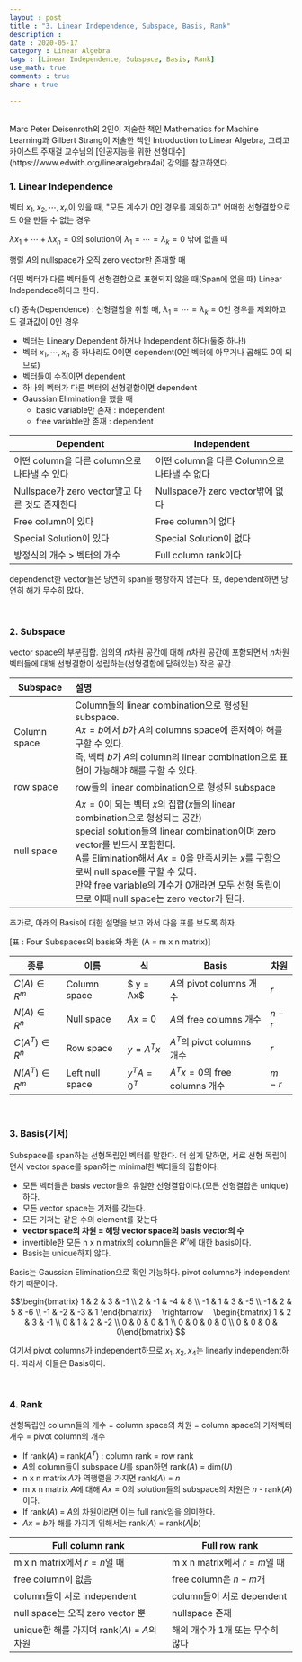 ```yaml
---
layout : post
title : "3. Linear Independence, Subspace, Basis, Rank"
description :
date : 2020-05-17
category : Linear Algebra
tags : [Linear Independence, Subspace, Basis, Rank]
use_math: true
comments : true
share : true

---
```


<br/>
Marc Peter Deisenroth외 2인이 저술한 책인 Mathematics for Machine Learning과 Gilbert Strang이 저술한 책인 Introduction to Linear Algebra, 그리고 카이스트 주재걸 교수님의 [인공지능을 위한 선형대수](https://www.edwith.org/linearalgebra4ai) 강의를 참고하였다.

<br/>

### 1. Linear Independence

벡터 $x_1, x_2, \cdots, x_n$이 있을 때, "모든 계수가 0인 경우를 제외하고" 어떠한 선형결합으로도 0을 만들 수 없는 경우

$\lambda x_1 + \cdots + \lambda x_n = 0$의 solution이 $\lambda_1 = \cdots = \lambda_k = 0$ 밖에 없을 때

행렬 $A$의 nullspace가 오직 zero vector만 존재할 때

어떤 벡터가 다른 벡터들의 선형결합으로 표현되지 않을 때(Span에 없을 때) Linear Independece하다고 한다.

cf) 종속(Dependence) : 선형결합을 취할 때, $\lambda_1 = \cdots = \lambda_k = 0$인 경우를 제외하고도 결과값이 0인 경우

- 벡터는 Lineary Dependent 하거나 Independent 하다(둘중 하나!)
- 벡터 $x_1, \cdots, x_n$ 중 하나라도 0이면 dependent(0인 벡터에 아무거나 곱해도 0이 되므로)
- 벡터들이 수직이면 dependent
- 하나의 벡터가 다른 벡터의 선형결합이면 dependent
- Gaussian Elimination을 했을 때
  - basic variable만 존재 : independent
  - free variable만 존재 : dependent

| Dependent                                      | Independent                                  |
| ---------------------------------------------- | -------------------------------------------- |
| 어떤 column을 다른 column으로 나타낼 수 있다   | 어떤 column을 다른 Column으로 나타낼 수 없다 |
| Nullspace가 zero vector말고 다른 것도 존재한다 | Nullspace가 zero vector밖에 없다             |
| Free column이 있다                             | Free column이 없다                           |
| Special Solution이 있다                        | Special Solution이 없다                      |
| 방정식의 개수 > 벡터의 개수                    | Full column rank이다                         |

dependenct한 vector들은 당연히 span을 팽창하지 않는다. 또, dependent하면 당연히 해가 무수히 많다.

<br/>

### 2. Subspace

vector space의 부분집합. 임의의 $n$차원 공간에 대해 $n$차원 공간에 포함되면서 $n$차원 벡터들에 대해 선형결합이 성립하는(선형결합에 닫혀있는) 작은 공간.

| Subspace     | 설명                                                         |
| ------------ | :----------------------------------------------------------- |
| Column space | Column들의 linear combination으로 형성된 subspace.<br />$Ax = b$에서 $b$가 $A$의 columns space에 존재해야 해를 구할 수 있다.<br />즉, 벡터 $b$가 $A$의 column의 linear combination으로 표현이 가능해야 해를 구할 수 있다. |
| row space    | row들의 linear combination으로 형성된 subspace               |
| null space   | $Ax = 0$이 되는 벡터 $x$의 집합($x$들의 linear combination으로 형성되는 공간)<br />special solution들의 linear combination이며 zero vector를 반드시 포함한다.<br />A를 Elimination해서 $Ax = 0$을 만족시키는 $x$를 구함으로써 null space를 구할 수 있다.<br />만약 free variable의 개수가 0개라면 모두 선형 독립이므로 이때 null space는 zero vector가 된다. |

추가로, 아래의 Basis에 대한 설명을 보고 와서 다음 표를 보도록 하자.

[표 : Four Subspaces의 basis와 차원 (A = m x n matrix)]

| 종류             | 이름            | 식           | Basis                          | 차원  |
| ---------------- | --------------- | ------------ | ------------------------------ | ----- |
| $C(A) \in R^m$   | Column space    | $ y = Ax$    | $A$의 pivot columns 개수       | $r$   |
| $N(A) \in R^n$   | Null space      | $Ax = 0$     | $A$의 free columns 개수        | $n-r$ |
| $C(A^T) \in R^n$ | Row space       | $y = A^Tx$   | $A^T$의 pivot columns 개수     | $r$   |
| $N(A^T) \in R^m$ | Left null space | $y^TA = 0^T$ | $A^Tx = 0$의 free columns 개수 | $m-r$ |

<br/>

### 3. Basis(기저)

Subspace를 span하는 선형독립인 벡터를 말한다. 더 쉽게 말하면, 서로 선형 독립이면서 vector space를 span하는 minimal한 벡터들의 집합이다.

- 모든 벡터들은 basis vector들의 유일한 선형결합이다.(모든 선형결합은 unique)하다.
- 모든 vector space는 기저를 갖는다.
- 모든 기저는 같은 수의 element를 갖는다
- **vector space의 차원 = 해당 vector space의 basis vector의 수**
- invertible한 모든 n x n matrix의 column들은 $R^n$에 대한 basis이다.
- Basis는 unique하지 않다.

Basis는 Gaussian Elimination으로 확인 가능하다. pivot columns가 independent하기 때문이다.

$$\begin{bmatrix} 1 & 2 & 3 & -1 \\ 2 & -1 & -4 & 8 \\ -1 & 1 & 3 & -5 \\ -1 & 2 & 5 & -6 \\ -1 & -2 & -3 & 1 \end{bmatrix} 　\rightarrow 　\begin{bmatrix} 1 & 2 & 3 & -1 \\ 0 & 1 & 2 & -2 \\ 0 & 0 & 0 & 1 \\ 0 & 0 & 0 & 0 \\ 0 & 0 & 0 & 0\end{bmatrix} $$

여기서 pivot columns가 independent하므로 $x_1, x_2, x_4$는 linearly independent하다. 따라서 이들은 Basis이다.

<br/>

### 4. Rank

선형독립인 column들의 개수 = column space의 차원 = column space의 기저벡터 개수 = pivot column의 개수

- If rank($A$) = rank($A^T$) : column rank = row rank
- $A$의 column들이 subspace $U$를 span하면 rank($A$) = dim($U$)
- n x n matrix $A$가 역행렬을 가지면 rank($A$) = $n$
- m x n matrix $A$에 대해 $Ax = 0$의 solution들의 subspace의 차원은 $n$ - rank($A$)이다.
- If rank($A$) = $A$의 차원이라면 이는 full rank임을 의미한다.
- $Ax = b$가 해를 가지기 위해서는 rank($A$) = rank($A | b$)

| Full column rank                            | Full row rank                    |
| ------------------------------------------- | -------------------------------- |
| m x n matrix에서 $r = n$일 때               | m x n matrix에서 $r = m$일 때    |
| free column이 없음                          | free column은 $n - m$개          |
| column들이 서로 independent                 | column들이 서로 dependent        |
| null space는 오직 zero vector 뿐            | nullspace 존재                   |
| unique한 해를 가지며 rank($A$) = $A$의 차원 | 해의 개수가 1개 또는 무수히 많다 |

<br/>
